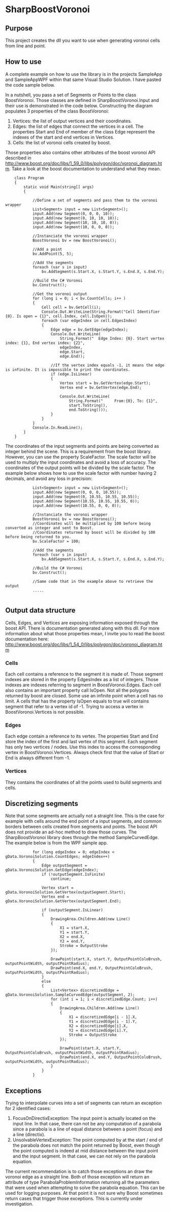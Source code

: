 # SharpBoostVoronoi

## Purpose
This project creates the dll you want to use when generating voronoi cells from line and point.


## How to use
A complete example on how to use the library is in the projects SampleApp and SampleAppWPF within that same Visual Studio Solution. I have pasted the code sample below.

In a nutshell, you pass a set of Segments or Points to the class BoostVoronoi. Those classes are defined in SharpBoostVoronoi.Input and their use is demonstrated in the code below. Constructing the diagram populates 3 properties of the class BoostVoronoi:

1. Vertices: the list of output vertices and their coordinates.
2. Edges: the list of edges that connect the vertices in a cell. The properties Start and End of member of the class Edge represent the indexes of the start and end vertices in Vertices.
3. Cells: the list of voronoi cells created by boost.

Those properties also contains other attributes of the boost voronoi API described in http://www.boost.org/doc/libs/1_59_0/libs/polygon/doc/voronoi_diagram.htm. Take a look at the boost documentation to understand what they mean.

```
    class Program
    {
        static void Main(string[] args)
        {

            //Define a set of segments and pass them to the voronoi wrapper
            List<Segment> input = new List<Segment>();
            input.Add(new Segment(0, 0, 0, 10));
            input.Add(new Segment(0, 10, 10, 10));
            input.Add(new Segment(10, 10, 10, 0));
            input.Add(new Segment(10, 0, 0, 0));

            //Instanciate the voronoi wrapper
            BoostVoronoi bv = new BoostVoronoi();

            //Add a point
            bv.AddPoint(5, 5);

            //Add the segments
            foreach (var s in input)
                bv.AddSegment(s.Start.X, s.Start.Y, s.End.X, s.End.Y);

            //Build the C# Voronoi
            bv.Construct();

            //Get the voronoi output
            for (long i = 0; i < bv.CountCells; i++ )
            {
                Cell cell = bv.GetCell(i);
                Console.Out.WriteLine(String.Format("Cell Identifier {0}. Is open = {1}", cell.Index, cell.IsOpen));
                foreach (var edgeIndex in cell.EdgesIndex)
                {
                    Edge edge = bv.GetEdge(edgeIndex);
                    Console.Out.WriteLine(
                        String.Format("  Edge Index: {0}. Start vertex index: {1}, End vertex index: {2}",
                        edgeIndex,
                        edge.Start,
                        edge.End));

                    //If the vertex index equals -1, it means the edge is infinite. It is impossible to print the coordinates.
                    if (edge.IsLinear)
                    {
                        Vertex start = bv.GetVertex(edge.Start);
                        Vertex end = bv.GetVertex(edge.End);

                        Console.Out.WriteLine(
                            String.Format("     From:{0}, To: {1}",
                            start.ToString(),
                            end.ToString()));
                    }
                }
            }
            Console.In.ReadLine();
        }
    }
```

The coordinates of the input segments and points are being converted as integer behind the scene. This is a requirement from the boost library. However, you can use the property ScaleFactor. The scale factor will be used to multiply 
the input coordinates and avoid a loss of accuracy. The coordinates of the output points will be divided by the scale factor. The example below shows how to use the scale factor with number having 2 decimals, and avoid any loss in precision:

```
            List<Segment> input = new List<Segment>();
            input.Add(new Segment(0, 0, 0, 10.55));
            input.Add(new Segment(0, 10.55, 10.55, 10.55));
            input.Add(new Segment(10.55, 10.55, 10.55, 0));
            input.Add(new Segment(10.55, 0, 0, 0));

            //Instanciate the voronoi wrapper
            BoostVoronoi bv = new BoostVoronoi();
			//Coordinates will be multiplied by 100 before being converted as integer and sent to Boost.
			//Coordinates returned by boost will be divided by 100 before being returned to you.
			bv.ScaleFactor = 100;
			
            //Add the segments
            foreach (var s in input)
                bv.AddSegment(s.Start.X, s.Start.Y, s.End.X, s.End.Y);	

            //Build the C# Voronoi
            bv.Construct();

			//Same code that in the example above to retrieve the output
			.....
			
```

## Output data structure
Cells, Edges, and Vertices are exposing information exposed through the boost API. There is documentation generated along with this dll. For more information about what those properties mean, I invite you to read the boost documentation here: http://www.boost.org/doc/libs/1_54_0/libs/polygon/doc/voronoi_diagram.htm

### Cells
Each cell contains a reference to the segment it is made of. Those segment indexes are stored in the property EdgesIndex as a list of integers. Those indexes are indexes referring to segment in BoostVoronoi.Edges. Each cell also contains an important property call IsOpen. Not all the polygons returned by boost are closed. Some use an infinite point when a cell has no limit. A cells that has the 
property IsOpen equals to true will contains segment that refer to a vertex id of -1. Trying to access a vertex in BoostVoronoi.Vertices is not possible.

### Edges
Each edge contain a reference to its vertex. The properties Start and End store the index of the first and last vertex of this segment. Each segment has only two vertices / nodes. Use this index to access the corresponding vertex in BoostVoronoi.Vertices.
Always check first that the value of Start or End is always different from -1.

### Vertices
They contains the coordinates of all the points used to build segments and cells.



## Discretizing segments

Note that some segments are actually not a straight line. This is the case for example with cells around the end point of a input segments, and common borders between cells created from segments and points. 
The boost API does not provide an ad-hoc method to draw those curves. The SharpBoostVoronoi library does through the method SampleCurvedEdge. The example below is from the WPF sample app.


```
            for (long edgeIndex = 0; edgeIndex < gData.VoronoiSolution.CountEdges; edgeIndex++)
            {
                Edge outputSegment = gData.VoronoiSolution.GetEdge(edgeIndex);
                if (!outputSegment.IsFinite)
                    continue;

                Vertex start = gData.VoronoiSolution.GetVertex(outputSegment.Start);
                Vertex end = gData.VoronoiSolution.GetVertex(outputSegment.End);

                if (outputSegment.IsLinear)
                {
                    DrawingArea.Children.Add(new Line()
                    {
                        X1 = start.X,
                        Y1 = start.Y,
                        X2 = end.X,
                        Y2 = end.Y,
                        Stroke = OutputStroke
                    });

                    DrawPoint(start.X, start.Y, OutputPointColoBrush, outputPointWidth, outputPointRadius);
                    DrawPoint(end.X, end.Y, OutputPointColoBrush, outputPointWidth, outputPointRadius);
                }
                else
                {
                    List<Vertex> discretizedEdge = gData.VoronoiSolution.SampleCurvedEdge(outputSegment, 2);
                    for (int i = 1; i < discretizedEdge.Count; i++)
                    {
                        DrawingArea.Children.Add(new Line()
                        {
                            X1 = discretizedEdge[i - 1].X,
                            Y1 = discretizedEdge[i - 1].Y,
                            X2 = discretizedEdge[i].X,
                            Y2 = discretizedEdge[i].Y,
                            Stroke = OutputStroke
                        });

                        DrawPoint(start.X, start.Y, OutputPointColoBrush, outputPointWidth, outputPointRadius);
                        DrawPoint(end.X, end.Y, OutputPointColoBrush, outputPointWidth, outputPointRadius);
                    }
                }
            }
```
## Exceptions

Trying to interpolate curves into a set of segments can return an exception for 2 identified cases:

1. FocusOnDirectixException: The input point is actually located on the input line. In that case, there can not be any computation of a parabola since a parabola is a line of equal distance between a point (focus) and a line (directix).
2. UnsolvableVertexException: The point computed by at the start / end of the parabola does not match the point returned by Boost, even though the point computed is indeed at mid distance between the input point and the input segment. In that case, we can not rely on the parabola equation.

The current recommendation is to catch those exceptions an draw the voronoi edge as a straight line. Both of those exception will return an attribute of type ParabolaProblemInformation returning all the parameters that were used when attempting to solve the parabola equation. This can be used for logging purposes.
At that point it is not sure why Boost sometimes return cases that trigger those exceptions. This is currently under investigation.

